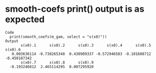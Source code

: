 # smooth-coefs print() output is as expected

    Code
      print(smooth_coefs(m_gam, select = "s(x0)"))
    Output
           s(x0).1      s(x0).2      s(x0).3      s(x0).4      s(x0).5      s(x0).6 
       0.003636114 -0.738265348  0.430989337 -0.572946583 -0.101608712 -0.450187342 
           s(x0).7      s(x0).8      s(x0).9 
      -0.193246812  2.465114295  0.007295920 

